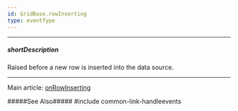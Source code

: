 ```yaml
---
id: GridBase.rowInserting
type: eventType
---
```

---
##### shortDescription
Raised before a new row is inserted into the data source.

---
Main article: [onRowInserting](/api-reference/10%20UI%20Widgets/GridBase/1%20Configuration/onRowInserting.md '{basewidgetpath}/Configuration/#onRowInserting')

#####See Also#####
#include common-link-handleevents